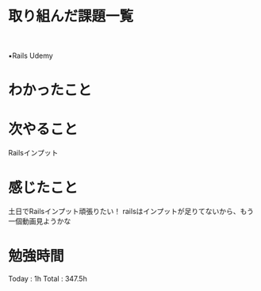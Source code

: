 <h1>取り組んだ課題一覧</h1>　

▪️Rails Udemy

<h1>わかったこと</h1>

<h1>次やること</h1>
Railsインプット

<h1>感じたこと</h1>
土日でRailsインプット頑張りたい！
railsはインプットが足りてないから、もう一個動画見ようかな

<h1>勉強時間</h1>
Today : 1h Total : 347.5h
